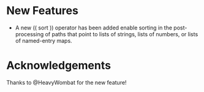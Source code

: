 # New Features

- A new (( sort )) operator has been added enable sorting in 
  the post-processing of paths that point to lists of strings,
  lists of numbers, or lists of  named-entry maps.

# Acknowledgements

Thanks to @HeavyWombat for the new feature!
